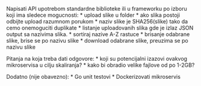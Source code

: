 Napisati API upotrebom standardne biblioteke ili u frameworku po izboru koji ima sledece mogucnosti:
    * upload slike u folder
        * ako slika postoji odbijte upload razumnom porukom
        * naziv slike je SHA256(slike) tako da cemo onemoguciti duplikate
    * listanje uploadovanih slika gde je izlaz JSON output sa nazivima slika.
    * sortiraj nazive A-Z rastuce
    * brisanje odabrane slike, brise se po nazivu slike
    * download odabrane slike, preuzima se po nazivu slike

Pitanja na koja treba dati odgovore:
    * koji su potencijalni izazovi ovakvog mikroservisa u cilju skaliranja?
    * kako bi obradio velike fajlove od po 1-2GB?

Dodatno (nije obavezno):
    * Go unit testovi
    * Dockerizovati mikroservis